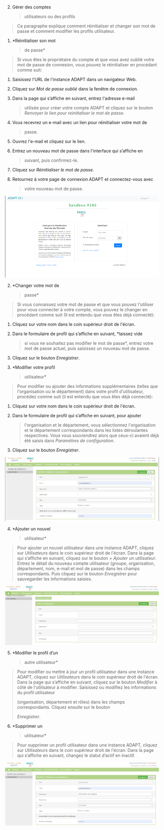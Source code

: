 2.  <span id="bookmark68" class="anchor"></span>Gérer des comptes
    > utilisateurs ou des profils

> Ce paragraphe explique comment réinitialiser et changer son mot de
> passe et comment modifier les profils utilisateur.

1.  <span id="bookmark69" class="anchor"></span>*Réinitialiser son mot
    > de passe*

> Si vous êtes le propriétaire du compte et que vous avez oublié votre
> mot de passe de connexion, vous pouvez le réinitialiser en procédant
> comme suit:

1.  Saisissez l'URL de l'instance ADAPT dans un navigateur Web.

2.  Cliquez sur *Mot de passe oublié* dans la fenêtre de connexion.

3.  Dans la page qui s’affiche en suivant, entrez l'adresse e-mail
    > utilisée pour créer votre compte ADAPT et cliquez sur le bouton
    > *Renvoyer le lien pour reinitialiser le mot de passe*.

4.  Vous recevrez un e-mail avec un lien pour réinitialiser votre mot de
    > passe.

5.  Ouvrez l'e-mail et cliquez sur le lien.

6.  Entrez un nouveau mot de passe dans l'interface qui s’affiche en
    > suivant, puis confirmez-le.

7.  Cliquez sur *Réinitialiser le mot de passe*.

8.  Retournez à votre page de connexion ADAPT et connectez-vous avec
    > votre nouveau mot de passe.

![](ADAPTmedia_fr\media\image42.png)

2.  <span id="bookmark71" class="anchor"></span>*Changer votre mot de
    > passe*

> Si vous connaissez votre mot de passe et que vous pouvez l'utiliser
> pour vous connecter à votre compte, vous pouvez le changer en
> procédant comme suit (Il est entendu que vous êtes déjà connecté):

1.  Cliquez sur votre nom dans le coin supérieur droit de l'écran.

2.  Dans le formulaire de profil qui s’affiche en suivant, *laissez vide
    > si vous ne souhaitez pas modifier le mot de passe*, entrez votre
    > mot de passe actuel, puis saisissez un nouveau mot de passe.

3.  Cliquez sur le bouton *Enregistrer*.

<!-- -->

3.  <span id="bookmark72" class="anchor"></span>*Modifier votre profil
    > utilisateur*

> Pour modifier ou ajouter des informations supplémentaires (telles que
> l'organisation ou le département) dans votre profil d'utilisateur,
> procédez comme suit (il est entendu que vous êtes déjà connecté):

1.  Cliquez sur votre nom dans le coin supérieur droit de l'écran.

2.  Dans le formulaire de profil qui s’affiche en suivant, pour ajouter
    > l'organisation et le département, vous sélectionnez l'organisation
    > et le département correspondants dans les listes déroulantes
    > respectives. Vous vous souviendrez alors que ceux-ci avaient déjà
    > été saisis dans *Paramètres de configuration*.

3.  Cliquez sur le bouton *Enregistrer*.

![](ADAPTmedia_fr\media\image43.png)

4.  <span id="bookmark74" class="anchor"></span>*Ajouter un nouvel
    > utilisateur*

> Pour ajouter un nouvel utilisateur dans une instance ADAPT, cliquez
> sur *Utilisateurs* dans le coin supérieur droit de l'écran. Dans la
> page qui s’affiche en suivant, cliquez sur le bouton *+ Ajouter un
> utilisateur*. Entrez le détail du nouveau compte utilisateur (groupe,
> organisation, département, nom, e-mail et mot de passe) dans les
> champs correspondants. Puis cliquez sur le bouton *Enregistrer* pour
> sauvegarder les informations saisies.

![](ADAPTmedia_fr\media\image44.png)

5.  <span id="bookmark76" class="anchor"></span>*Modifier le profil d’un
    > autre utilisateur*

> Pour modifier ou mettre à jour un profil utilisateur dans une instance
> ADAPT, cliquez sur *Utilisateurs* dans le coin supérieur droit de
> l'écran. Dans la page qui s’affiche en suivant, cliquez sur le bouton
> *Modifier* à côté de l'utilisateur à modifier. Saisissez ou modifiez
> les informations du profil utilisateur
>
> (organisation, département et rôles) dans les champs correspondants.
> Cliquez ensuite sur le bouton
>
> *Enregistrer*.

6.  <span id="bookmark77" class="anchor"></span>*Supprimer un
    > utilisateur*

> Pour supprimer un profil utilisateur dans une instance ADAPT, cliquez
> sur *Utilisateurs* dans le coin supérieur droit de l'écran. Dans la
> page qui s’affiche en suivant, changez le statut d’actif en inactif.

![](ADAPTmedia_fr\media\image45.png)